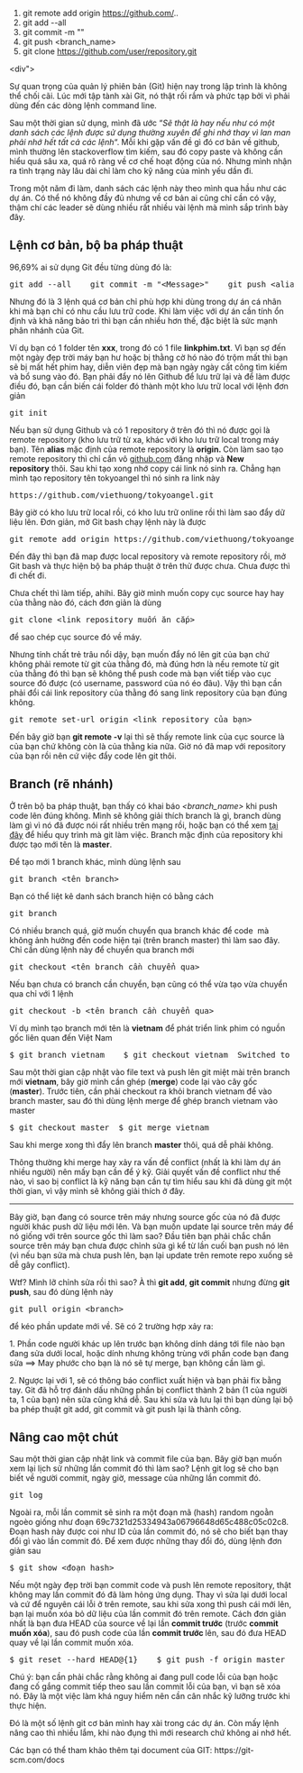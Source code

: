 1. git remote add origin https://github.com/..
2. git add --all
3. git commit -m "<Message>"
4. git push <alias> <branch_name>
5. git clone https://github.com/user/repository.git


<div">
<p>Sự quan trọng của quản lý phiên bản (Git) hiện nay trong lập trình là không thể chối cãi. Lúc mới tập tành xài Git, nó thật rối rắm và phức tạp bởi vì phải dùng đến các dòng lệnh command line.</p>
<p>Sau một thời gian sử dụng, mình đã ước &ldquo;<em>Sẽ thật là hay nếu như có một danh sách các lệnh được sử dụng thường xuyên để ghi nhớ thay vì lan man phải nhớ hết tất cả các lệnh</em>&ldquo;. Mỗi khi gặp vấn đề gì đó cơ bản về github, mình thường lên stackoverflow tìm kiếm, sau đó copy paste và không cần hiểu quá sâu xa, quá rõ ràng về cơ chế hoạt động của nó. Nhưng mình nhận ra tình trạng này lâu dài chỉ làm cho kỹ năng của mình yếu dần đi.</p>
<p>Trong một năm đi làm, danh sách các lệnh này theo mình qua hầu như các dự án. Có thể nó không đầy đủ nhưng về cơ bản ai cũng chỉ cần có vậy, thậm chí các leader sẽ dùng nhiều rất nhiều vài lệnh mà mình sắp trình bày đây.<span id="more-580"> </span></p>
<h2>Lệnh cơ bản, bộ ba pháp thuật</h2>
<p>96,69% ai sử dụng Git đều từng dùng đó là:</p>
<pre>git add --all    git commit -m &quot;&lt;Message&gt;&quot;    git push &lt;alias&gt; &lt;branch_name&gt;</pre>
<p>Nhưng đó là 3 lệnh quá cơ bản chỉ phù hợp khi dùng trong dự án cá nhân khi mà bạn chỉ có nhu cầu lưu trữ code. Khi làm việc với dự án cần tính ổn định và khả năng bảo trì thì bạn cần nhiều hơn thế, đặc biệt là sức mạnh phân nhánh của Git.</p>
<p>Ví dụ bạn có 1 folder tên <strong>xxx</strong>, trong đó có 1 file <strong>linkphim.txt</strong>. Vì bạn sợ đến một ngày đẹp trời máy bạn hư hoặc bị thằng cờ hó nào đó trộm mất thì bạn sẽ bị mất hết phim hay, diễn viên đẹp mà bạn ngày ngày cất công tìm kiếm và bổ sung vào đó. Bạn phải đẩy nó lên Github để lưu trữ lại và để làm được điều đó, bạn cần biến cái folder đó thành một kho lưu trữ local với lệnh đơn giản</p>
<pre>git init</pre>
<p>Nếu bạn sử dụng Github và có 1 repository ở trên đó thì nó được gọi là remote repository (kho lưu trữ từ xa, khác với kho lưu trữ local trong máy bạn). Tên <strong>alias</strong> mặc định của remote repository là <strong>origin. </strong>Còn làm sao tạo remote repository thì chỉ cần vô <a href="https://github.com/" target="_blank" rel="noopener noreferrer">github.com</a> đăng nhập và <strong>New repository</strong> thôi. Sau khi tạo xong nhớ copy cái link nó sinh ra. Chẳng hạn mình tạo repository tên tokyoangel thì nó sinh ra link này</p>
<pre>https://github.com/viethuong/tokyoangel.git</pre>
<p>Bây giờ có kho lưu trữ local rồi, có kho lưu trữ online rồi thì làm sao đẩy dữ liệu lên. Đơn giản, mở Git bash chạy lệnh này là được</p>
<pre>git remote add origin https://github.com/viethuong/tokyoangel.git  </pre>
<p>Đến đây thì bạn đã map được local repository và remote repository rồi, mở Git bash và thực hiện bộ ba pháp thuật ở trên thử được chưa. Chưa được thì đi chết đi.</p>
<p>Chưa chết thì làm tiếp, ahihi. Bây giờ mình muốn copy cục source hay hay của thằng nào đó, cách đơn giản là dùng</p>
<pre>git clone &lt;link repository muốn ăn cắp&gt;</pre>
<p>để sao chép cục source đó về máy.</p>
<p>Nhưng tính chất trẻ trâu nổi dậy, bạn muốn đẩy nó lên git của bạn chứ không phải remote từ git của thằng đó, mà đúng hơn là nếu remote từ git của thằng đó thì bạn sẽ không thể push code mà bạn viết tiếp vào cục source đó được (có username, password của nó éo đâu). Vậy thì bạn cần phải đổi cái link repository của thằng đó sang link repository của bạn đúng không.</p>
<pre>git remote set-url origin &lt;link repository của bạn&gt;</pre>
<p>Đến bây giờ bạn <strong>git remote -v</strong> lại thì sẽ thấy remote link của cục source là của bạn chứ không còn là của thằng kia nữa. Giờ nó đã map với repository của bạn rồi nên cứ việc đẩy code lên git thôi.</p>
<h2>Branch (rẽ nhánh)</h2>
<p>Ở trên bộ ba pháp thuật, bạn thấy có khai báo <em>&lt;branch_name&gt;</em> khi push code lên đúng không. Mình sẽ không giải thích branch là gì, branch dùng làm gì vì nó đã được nói rất nhiều trên mạng rồi, hoặc bạn có thể xem <a href="https://guides.github.com/introduction/flow/" target="_blank" rel="noopener noreferrer">tại đây</a> để hiểu quy trình mà git làm việc. Branch mặc định của repository khi được tạo mới tên là <strong>master</strong>.</p>
<p>Để tạo mới 1 branch khác, mình dùng lệnh sau</p>
<pre>git branch &lt;tên branch&gt;</pre>
<p>Bạn có thể liệt kê danh sách branch hiện có bằng cách</p>
<pre>git branch</pre>
<p>Có nhiều branch quá, giờ muốn chuyển qua branch khác để code  mà không ảnh hưởng đến code hiện tại (trên branch master) thì làm sao đây. Chỉ cần dùng lệnh này để chuyển qua branch mới</p>
<pre>git checkout &lt;tên branch cần chuyển qua&gt;</pre>
<p>Nếu bạn chưa có branch cần chuyển, bạn cũng có thể vừa tạo vừa chuyển qua chỉ với 1 lệnh</p>
<pre>git checkout -b &lt;tên branch cần chuyển qua&gt;</pre>
<p>Ví dụ mình tạo branch mới tên là <strong>vietnam</strong> để phát triển link phim có nguồn gốc liên quan đến Việt Nam</p>
<pre>$ git branch vietnam    $ git checkout vietnam  Switched to branch 'vietnam'    </pre>
<p>Sau một thời gian cập nhật vào file text và push lên git miệt mài trên branch mới <strong>vietnam</strong>, bây giờ mình cần ghép (<strong>merge</strong>) code lại vào cây gốc (<strong>master</strong>). Trước tiên, cần phải checkout ra khỏi branch vietnam để vào branch master, sau đó thì dùng lệnh merge để ghép branch vietnam vào master</p>
<pre>$ git checkout master  $ git merge vietnam</pre>
<p>Sau khi merge xong thì đẩy lên branch <strong>master</strong> thôi, quá dễ phải không.</p>
<p>Thông thường khi merge hay xảy ra vấn đề conflict (nhất là khi làm dự án nhiều người) nên mấy bạn cần để ý kỹ. Giải quyết vấn đề conflict như thế nào, vì sao bị conflict là kỹ năng bạn cần tự tìm hiểu sau khi đã dùng git một thời gian, vì vậy mình sẽ không giải thích ở đây.</p>
<hr />
<p>Bây giờ, bạn đang có source trên máy nhưng source gốc của nó đã được người khác push dữ liệu mới lên. Và bạn muốn update lại source trên máy để nó giống với trên source gốc thì làm sao? Đầu tiên bạn phải chắc chắn source trên máy bạn chưa được chỉnh sửa gì kể từ lần cuối bạn push nó lên (vì nếu bạn sửa mà chưa push lên, bạn lại update trên remote repo xuống sẽ dễ gây conflict).</p>
<p>Wtf? Mình lỡ chỉnh sửa rồi thì sao? À thì <strong>git add</strong>, <strong>git commit</strong> nhưng đừng <strong>git push</strong>, sau đó dùng lệnh này</p>
<pre>git pull origin &lt;branch&gt;</pre>
<p>để kéo phần update mới về. Sẽ có 2 trường hợp xảy ra:</p>
<p>1. Phần code người khác up lên trước bạn không dính dáng tới file nào bạn đang sửa dưới local, hoặc dính nhưng không trùng với phần code bạn đang sửa ==&gt; May phước cho bạn là nó sẽ tự merge, bạn không cần làm gì.</p>
<p>2. Ngược lại với 1, sẽ có thông báo conflict xuất hiện và bạn phải fix bằng tay. Git đã hỗ trợ đánh dấu những phần bị conflict thành 2 bản (1 của người ta, 1 của bạn) nên sửa cũng khá dễ. Sau khi sửa và lưu lại thì bạn dùng lại bộ ba phép thuật git add, git commit và git push lại là thành công.</p>
<h2>Nâng cao một chút</h2>
<p>Sau một thời gian cập nhật link và commit file của bạn. Bây giờ bạn muốn xem lại lịch sử những lần commit đó thì làm sao? Lệnh git log sẽ cho bạn biết về người commit, ngày giờ, message của những lần commit đó.</p>
<pre>git log</pre>
<p>Ngoài ra, mỗi lần commit sẽ sinh ra một đoạn mã (hash) random ngoằn ngoèo giống như đoạn 69c7321d25334943a06796648d65c488c05c02c8. Đoạn hash này được coi như ID của lần commit đó, nó sẽ cho biết bạn thay đổi gì vào lần commit đó. Để xem được những thay đổi đó, dùng lệnh đơn giản sau</p>
<pre>$ git show &lt;đoạn hash&gt;</pre>
<p>Nếu một ngày đẹp trời bạn commit code và push lên remote repository, thật không may lần commit đó đã làm hỏng ứng dụng. Thay vì sửa lại dưới local và cứ để nguyên cái lỗi ở trên remote, sau khi sửa xong thì push cái mới lên, bạn lại muốn xóa bỏ dữ liệu của lần commit đó trên remote. Cách đơn giản nhất là bạn đưa HEAD của source về lại lần <strong>commit trước</strong> (trước <strong>commit muốn xóa</strong>), sau đó push code của lần <strong>commit trước </strong>lên, sau đó đưa HEAD quay về lại lần commit muốn xóa.</p>
<pre>$ git reset --hard HEAD@{1}    $ git push -f origin master    $ git reset --hard HEAD@{1}</pre>
<p>Chú ý: bạn cần phải chắc rằng không ai đang pull code lỗi của bạn hoặc đang cố gắng commit tiếp theo sau lần commit lỗi của bạn, vì bạn sẽ xóa nó. Đây là một việc làm khá nguy hiểm nên cần cân nhắc kỹ lưỡng trước khi thực hiện.</p>
<p>Đó là một số lệnh git cơ bản mình hay xài trong các dự án. Còn mấy lệnh nâng cao thì nhiều lắm, khi nào đụng thì mới research chứ không ai nhớ hết.</p>
<p>Các bạn có thể tham khảo thêm tại document của GIT: https://git-scm.com/docs</p>
</div>
</body>
</html>
